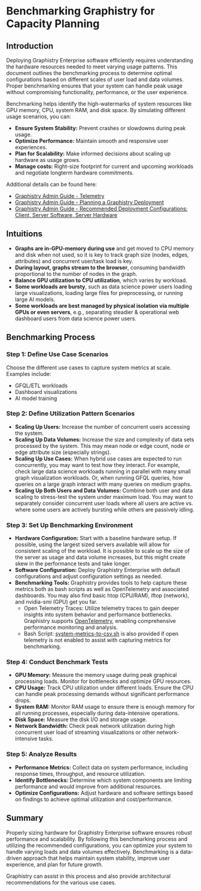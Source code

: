 # Benchmarking Graphistry for Capacity Planning

## Introduction

Deploying Graphistry Enterprise software efficiently requires understanding the hardware resources needed to meet varying usage patterns. This document outlines the benchmarking process to determine optimal configurations based on different scales of user load and data volumes. Proper benchmarking ensures that your system can handle peak usage without compromising functionality, performance, or the user experience.

Benchmarking helps identify the high-watermarks of system resources like GPU memory, CPU, system RAM, and disk space. By simulating different usage scenarios, you can:
- **Ensure System Stability:** Prevent crashes or slowdowns during peak usage.
- **Optimize Performance:** Maintain smooth and responsive user experiences.
- **Plan for Scalability:** Make informed decisions about scaling up hardware as usage grows.
- **Manage costs:** Right-size footprint for current and upcoming workloads and  negotiate longterm hardware commitments.

Additional details can be found here:
- [Graphistry Admin Guide - Telemetry](telemetry.md)
- [Graphistry Admin Guide - Planning a Graphistry Deployment](deployment-planning.md)
- [Graphistry Admin Guide - Recommended Deployment Configurations: Client, Server Software, Server Hardware](../hardware-software.md)

## Intuitions

- **Graphs are in-GPU-memory during use** and get moved to CPU memory and disk when not used, so it is key to track graph size (nodes, edges, attributes) and concurrent user/task load is key.
- **During layout, graphs stream to the browser**, consuming bandwidth proportional to the number of nodes in the graph.
- **Balance GPU utilization to CPU utilization**, which varies by workload.
- **Some workloads are bursty**, such as data science power users loading large visualizations, loading large files for preprocessing, or running large AI models.
- **Some workloads are best managed by physical isolation via multiple GPUs or even servers**, e.g., separating steadier & operational web dashboard users from data science power users.

## Benchmarking Process

### Step 1: Define Use Case Scenarios

Choose the different use cases to capture system metrics at scale. Examples include:
- GFQL/ETL workloads
- Dashboard visualizations
- AI model training

### Step 2: Define Utilization Pattern Scenarios

- **Scaling Up Users:** Increase the number of concurrent users accessing the system.
- **Scaling Up Data Volumes:** Increase the size and complexity of data sets processed by the system. This may mean node or edge count, node or edge attribute size (especially strings).
- **Scaling Up Use Cases:** When hybrid use cases are expected to run concurrently, you may want to test how they interact. For example, check large data science workloads running in parallel with many small graph visualization workloads. Or, when running GFQL queries, how queries on a large graph interact with many queries on medium graphs.
- **Scaling Up Both Users and Data Volumes:** Combine both user and data scaling to stress-test the system under maximum load. You may want to separately consider concurrent user loads where all users are active vs. where some users are actively bursting while others are passively idling.

### Step 3: Set Up Benchmarking Environment

- **Hardware Configuration:** Start with a baseline hardware setup. If possible, using the largest sized servers available will allow for consistent scaling of the workload. It is possible to scale up the size of the server as usage and data volume increases, but this might create skew in the performance tests and take longer.
- **Software Configuration:** Deploy Graphistry Enterprise with default configurations and adjust configuration settings as needed.
- **Benchmarking Tools:** Graphistry provides tools to help capture these metrics both as bash scripts as well as OpenTelemetry and associated dashboards. You may also find basic htop (CPU/RAM), iftop (network), and nvidia-smi (GPU) get you far.
  - Open Telemetry Traces: Utilize telemetry traces to gain deeper insights into system behavior and performance bottlenecks. Graphistry supports [OpenTelemetry](telemetry.md), enabling comprehensive performance monitoring and analysis.
  - Bash Script: [system-metrics-to-csv.sh](system-metrics-to-csv.sh) is also provided if open telemetry is not enabled to assist with capturing metrics for benchmarking.
   
### Step 4: Conduct Benchmark Tests

- **GPU Memory:** Measure the memory usage during peak graphical processing loads. Monitor for bottlenecks and optimize GPU resources.
- **CPU Usage:** Track CPU utilization under different loads. Ensure the CPU can handle peak processing demands without significant performance drops.
- **System RAM:** Monitor RAM usage to ensure there is enough memory for all running processes, especially during data-intensive operations.
- **Disk Space:** Measure the disk I/O and storage usage.
- **Network Bandwidth:** Check peak network utilization during high concurrent user load of streaming visualizations or other network-intensive tasks.

### Step 5: Analyze Results

- **Performance Metrics:** Collect data on system performance, including response times, throughput, and resource utilization.
- **Identify Bottlenecks:** Determine which system components are limiting performance and would improve from additional resources.
- **Optimize Configurations:** Adjust hardware and software settings based on findings to achieve optimal utilization and cost/performance.

## Summary 

Properly sizing hardware for Graphistry Enterprise software ensures robust performance and scalability. By following this benchmarking process and utilizing the recommended configurations, you can optimize your system to handle varying loads and data volumes effectively. Benchmarking is a data-driven approach that helps maintain system stability, improve user experience, and plan for future growth.

Graphistry can assist in this process and also provide architectural recommendations for the various use cases.
